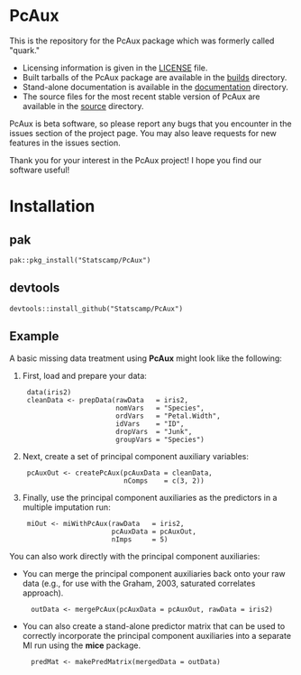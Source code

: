 # PcAux
This is the repository for the PcAux package which was formerly called "quark."

- Licensing information is given in the [LICENSE] file.
- Built tarballs of the PcAux package are available in the [builds][] directory.
- Stand-alone documentation is available in the [documentation][docs] directory.
- The source files for the most recent stable version of PcAux are available in
  the [source][src] directory.

PcAux is beta software, so please report any bugs that you encounter in the
issues section of the project page. You may also leave requests for new features
in the issues section.

Thank you for your interest in the PcAux project! I hope you find our software
useful!

# Installation
## pak
```
pak::pkg_install("Statscamp/PcAux")
```

## devtools
```
devtools::install_github("Statscamp/PcAux")
```

## Example
A basic missing data treatment using **PcAux** might look like the following:

1. First, load and prepare your data:

        data(iris2)
        cleanData <- prepData(rawData   = iris2,
                              nomVars   = "Species",
                              ordVars   = "Petal.Width",
                              idVars    = "ID",
                              dropVars  = "Junk",
                              groupVars = "Species")

2. Next, create a set of principal component auxiliary variables:

        pcAuxOut <- createPcAux(pcAuxData = cleanData,
                                nComps    = c(3, 2))

3. Finally, use the principal component auxiliaries as the predictors in a
   multiple imputation run:

        miOut <- miWithPcAux(rawData   = iris2,
                             pcAuxData = pcAuxOut,
                             nImps     = 5)

You can also work directly with the principal component auxiliaries:

- You can merge the principal component auxiliaries back onto your raw data (e.g.,
  for use with the Graham, 2003, saturated correlates approach).

        outData <- mergePcAux(pcAuxData = pcAuxOut, rawData = iris2)

- You can also create a stand-alone predictor matrix that can be used to
  correctly incorporate the principal component auxiliaries into a separate
  MI run using the **mice** package.

        predMat <- makePredMatrix(mergedData = outData)

[builds]:  https://github.com/PcAux-Package/PcAux/tree/master/builds/
[docs]:    https://github.com/PcAux-Package/PcAux/tree/master/documentation/
[src]:     https://github.com/PcAux-Package/PcAux/tree/master/source/PcAux
[LICENSE]: https://github.com/PcAux-Package/PcAux/blob/master/LICENSE
